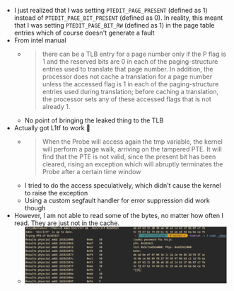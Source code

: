 - I just realized that I was setting `PTEDIT_PAGE_PRESENT` (defined as 1) instead of `PTEDIT_PAGE_BIT_PRESENT` (defined as 0). In reality, this meant that I was setting `PTEDIT_PAGE_BIT_RW` (defined as 1) in the page table entries which of course doesn't generate a fault
- From intel manual
	- > there can be a TLB entry for a page number only if the P flag is 1 and the reserved bits are 0 in each of the paging-structure entries used to translate that page number. In addition, the processor does not cache a translation for a page number unless the accessed flag is 1 in each of the paging-structure entries used during translation; before caching a translation, the processor sets any of these accessed flags that is not already 1.
	- No point of bringing the leaked thing to the TLB
- Actually got L1tf to work 🎉
	- > When the Probe will access again the tmp variable, the kernel will perform a page walk, arriving on the tampered PTE. It will find that the PTE is not valid, since the present bit has been cleared, rising an exception which will abruptly terminates the Probe after a certain time window
	- I tried to do the access speculatively, which didn't cause the kernel to raise the exception
	- Using a custom segfault handler for error suppression did work though
- However, I am not able to read some of the bytes, no matter how often I read. They are just not in the cache.
	- ![image.png](../assets/image_1706800355146_0.png)